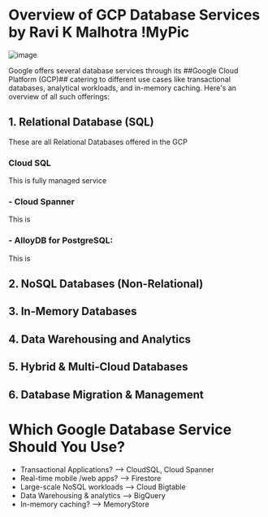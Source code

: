 # Overview of GCP Database Services by Ravi K Malhotra !MyPic

![image](https://github.com/user-attachments/assets/0c660319-f000-4d82-9ae3-8fbe0398869d)




Google offers several database services through its ##Google Cloud Platform (GCP)## catering to different use cases like transactional databases, analytical workloads, and in-memory caching. Here's an overview of all such offerings:

## 1. Relational Database (SQL)
These are all Relational Databases offered in the GCP
### Cloud SQL
This is fully managed service
### - Cloud Spanner
This is 
### - AlloyDB for PostgreSQL:
This is

## 2. NoSQL Databases (Non-Relational)
## 3. In-Memory Databases
## 4. Data Warehousing and Analytics
## 5. Hybrid & Multi-Cloud Databases
## 6. Database Migration & Management 

# Which Google Database Service Should You Use?
- Transactional Applications? --> CloudSQL, Cloud Spanner
- Real-time mobile /web apps? --> Firestore
- Large-scale NoSQL workloads --> Cloud Bigtable
- Data Warehousing & analytics --> BigQuery
- In-memory caching? --> MemoryStore
